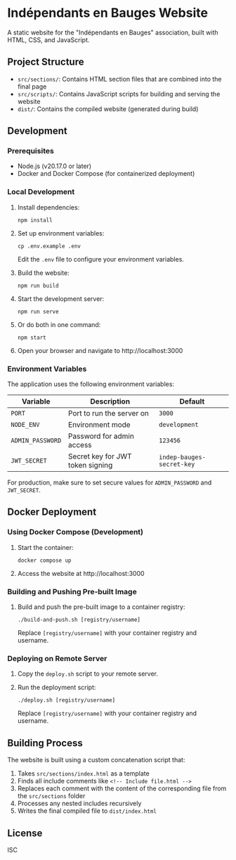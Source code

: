 # Indépendants en Bauges Website

A static website for the "Indépendants en Bauges" association, built with HTML, CSS, and JavaScript.

## Project Structure

- `src/sections/`: Contains HTML section files that are combined into the final page
- `src/scripts/`: Contains JavaScript scripts for building and serving the website
- `dist/`: Contains the compiled website (generated during build)

## Development

### Prerequisites

- Node.js (v20.17.0 or later)
- Docker and Docker Compose (for containerized deployment)

### Local Development

1. Install dependencies:
   ```
   npm install
   ```

2. Set up environment variables:
   ```
   cp .env.example .env
   ```
   Edit the `.env` file to configure your environment variables.

3. Build the website:
   ```
   npm run build
   ```

4. Start the development server:
   ```
   npm run serve
   ```

5. Or do both in one command:
   ```
   npm start
   ```

6. Open your browser and navigate to http://localhost:3000

### Environment Variables

The application uses the following environment variables:

| Variable | Description | Default |
|----------|-------------|---------|
| `PORT` | Port to run the server on | `3000` |
| `NODE_ENV` | Environment mode | `development` |
| `ADMIN_PASSWORD` | Password for admin access | `123456` |
| `JWT_SECRET` | Secret key for JWT token signing | `indep-bauges-secret-key` |

For production, make sure to set secure values for `ADMIN_PASSWORD` and `JWT_SECRET`.

## Docker Deployment

### Using Docker Compose (Development)

1. Start the container:
   ```
   docker compose up
   ```

2. Access the website at http://localhost:3000

### Building and Pushing Pre-built Image

1. Build and push the pre-built image to a container registry:
   ```
   ./build-and-push.sh [registry/username]
   ```

   Replace `[registry/username]` with your container registry and username.

### Deploying on Remote Server

1. Copy the `deploy.sh` script to your remote server.

2. Run the deployment script:
   ```
   ./deploy.sh [registry/username]
   ```

   Replace `[registry/username]` with your container registry and username.

## Building Process

The website is built using a custom concatenation script that:

1. Takes `src/sections/index.html` as a template
2. Finds all include comments like `<!-- Include file.html -->`
3. Replaces each comment with the content of the corresponding file from the `src/sections` folder
4. Processes any nested includes recursively
5. Writes the final compiled file to `dist/index.html`

## License

ISC
